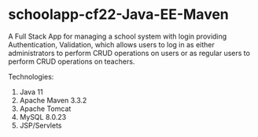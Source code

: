 # schoolapp-cf22-Java-EE-Maven

A Full Stack App for managing a school system with login providing Authentication, Validation, which allows users to log in as either administrators to perform CRUD operations on users or as regular users to perform CRUD operations on teachers.

Technologies: 
1. Java 11
2. Apache Maven 3.3.2
3. Apache Tomcat
4. MySQL 8.0.23
5. JSP/Servlets


